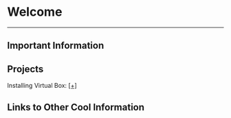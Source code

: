 # Welcome
___
## Important Information

## Projects
Installing Virtual Box: [[+]](Creating_Home_Lab.md)

## Links to Other Cool Information
